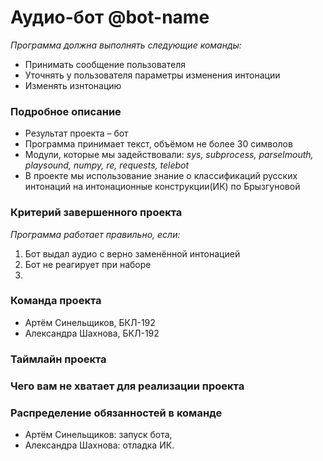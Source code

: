 # Аудио-бот @bot-name
_Программа должна выполнять следующие команды:_
- Принимать сообщение пользователя
- Уточнять у пользователя параметры изменения интонации
- Изменять изнтонацию 

### Подробное описание
- Результат проекта – бот
- Программа принимает текст, объёмом не более 30 символов
- Модули, которые мы задействовали: _sys, subprocess, parselmouth, playsound, numpy, re, requests, telebot_
- В проекте мы использование знание о классификаций русских интонаций на интонационные конструкции(ИК) по Брызгуновой
### Критерий завершенного проекта 
_Программа работает правильно, если:_

1. Бот выдал аудио с верно заменённой интонацией
2. Бот не реагирует при наборе
3. 

### Команда проекта

- Артём Синельщиков, БКЛ-192
- Александра Шахнова, БКЛ-192

### Таймлайн проекта


### Чего вам не хватает для реализации проекта



### Распределение обязанностей в команде

- Артём Синельщиков: запуск бота, 
- Александра Шахнова: отладка ИК. 
